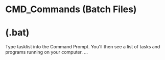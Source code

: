 # CMD_Commands (Batch Files)
#  (.bat)
Type tasklist into the Command Prompt. You'll then see a list of tasks and programs running on your computer. ...
